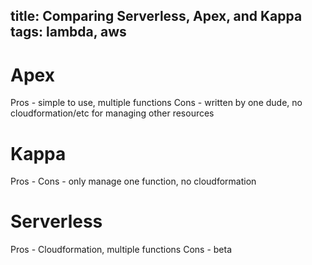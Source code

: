 title: Comparing Serverless, Apex, and Kappa
tags: lambda, aws
---

# Apex

Pros - simple to use, multiple functions
Cons - written by one dude, no cloudformation/etc for managing other resources

# Kappa

Pros - 
Cons - only manage one function, no cloudformation

# Serverless

Pros - Cloudformation, multiple functions
Cons - beta
